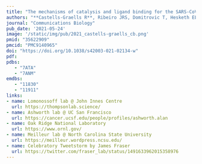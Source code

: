 ```yaml
---
title: "The mechanisms of catalysis and ligand binding for the SARS-CoV-2 NSP3 macrodomain from neutron and X-ray diffraction at room temperature"
authors: "**Castells-Graells R**, Ribeiro JRS, Domitrovic T, Hesketh EL, Scarff CA, Johnson JE, Ranson NA, Lawson DM, Lomonossoff GP"
journal: "Communications Biology"
pub_date: '2021-05-24'
image: '/static/img/pub/2021_castells-graells_cb.png'
pmid: "35622909"
pmcid: "PMC9140965"
doi: "https://doi.org/10.1038/s42003-021-02134-w"
pdf: 
pdbs:
   - "7ATA"
   - "7ANM"
emdbs:
   - "11830"
   - "11911"
links:
- name: Lomonossoff lab @ John Innes Centre
  url: https://thompsonlab.science/
- name: Ashworth lab @ UC San Francisco
  url: https://cancer.ucsf.edu/people/profiles/ashworth.alan
- name: Oak Ridge National Laboratory
  url: https://www.ornl.gov/
- name: Meilleur lab @ North Carolina State University
  url: https://meilleur.wordpress.ncsu.edu/
- name: Celebratory Tweetstorm by James Fraser
  url: https://twitter.com/fraser_lab/status/1491633962015358976
---
```

